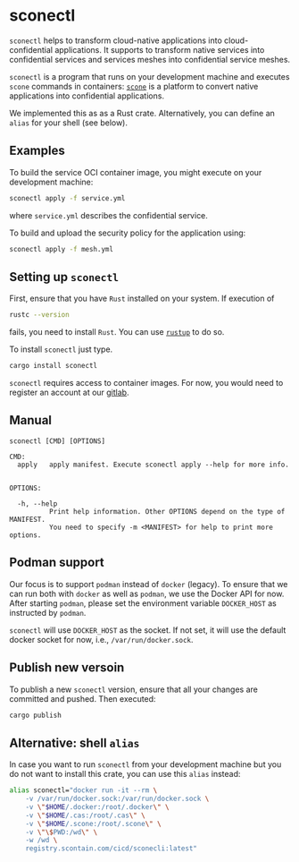 # sconectl

`sconectl` helps to transform cloud-native applications into cloud-confidential applications. It
supports to transform native services into confidential services and services meshes into confidential service meshes.

`sconectl` is a program that runs on your development machine and executes `scone` commands in containers: [`scone`](https://sconedocs.github.io/) is a platform to convert native applications into confidential applications.

We implemented this as as a Rust crate. Alternatively, you can define an `alias` for your shell (see below).

## Examples

To build the service OCI container image, you might execute on your development machine:

```bash
sconectl apply -f service.yml
```

where `service.yml` describes the confidential service.

To build and upload the security policy for the application using:

```bash
sconectl apply -f mesh.yml
```

## Setting up `sconectl`

First, ensure that you have `Rust` installed on your system. If execution of

```bash
rustc --version
```

fails, you need to install `Rust`. You can use [`rustup`](https://www.rust-lang.org/tools/install) to do so.

To install `sconectl` just type.

```bash
cargo install sconectl
```

`sconectl` requires access to container images. For now, you would need to register an account at our [gitlab](https://gitlab.scontain.com/).

## Manual

```man
sconectl [CMD] [OPTIONS]

CMD:
  apply   apply manifest. Execute sconectl apply --help for more info.


OPTIONS:
    
  -h, --help
          Print help information. Other OPTIONS depend on the type of MANIFEST. 
          You need to specify -m <MANIFEST> for help to print more options.     
```

## Podman support

Our focus is to support `podman` instead of `docker` (legacy). To ensure that we can run both with `docker` as well as `podman`, we use the Docker API for now. After starting `podman`, please set the environment variable `DOCKER_HOST` as instructed by `podman`.

`sconectl` will use `DOCKER_HOST` as the socket. If not set, it will use the default docker socket for now, i.e., `/var/run/docker.sock`.

## Publish new versoin

To publish a new `sconectl` version, ensure that all your changes are committed and pushed. Then executed:

```bash
cargo publish
```

## Alternative: shell `alias`

In case you want to run `sconectl` from your development machine but you do not want to install this crate, you can use this `alias` instead:

```bash
alias sconectl="docker run -it --rm \
    -v /var/run/docker.sock:/var/run/docker.sock \
    -v \"$HOME/.docker:/root/.docker\" \
    -v \"$HOME/.cas:/root/.cas\" \
    -v \"$HOME/.scone:/root/.scone\" \
    -v \"\$PWD:/wd\" \
    -w /wd \
    registry.scontain.com/cicd/sconecli:latest"
```
